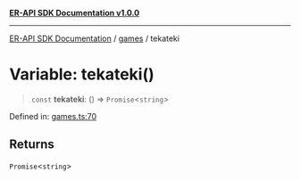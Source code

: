 [**ER-API SDK Documentation v1.0.0**](../../../../README.md)

***

[ER-API SDK Documentation](../../../../globals.md) / [games](../README.md) / tekateki

# Variable: tekateki()

> `const` **tekateki**: () => `Promise`\<`string`\>

Defined in: [games.ts:70](https://github.com/ErBots/Er-Api-Sdk/blob/d22ccb9660609171ce2e445efde8af74d36b3c66/src/games.ts#L70)

## Returns

`Promise`\<`string`\>
